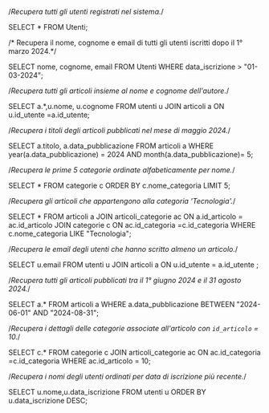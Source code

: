 
/*Recupera tutti gli utenti registrati nel sistema.*/

SELECT *
FROM Utenti;


/* Recupera il nome, cognome e email di tutti gli utenti iscritti dopo il 1° marzo 2024.*/

SELECT nome, cognome, email
FROM Utenti
WHERE data_iscrizione > "01-03-2024";

  

/*Recupera tutti gli articoli insieme al nome e cognome dell'autore.*/

SELECT a.*,u.nome, u.cognome
FROM utenti u
JOIN articoli a ON u.id_utente =a.id_utente;

  
/*Recupera i titoli degli articoli pubblicati nel mese di maggio 2024.*/

SELECT a.titolo, a.data_pubblicazione
FROM articoli a
WHERE year(a.data_pubblicazione) = 2024 AND month(a.data_pubblicazione)= 5;


/*Recupera le prime 5 categorie ordinate alfabeticamente per nome.*/

SELECT *
FROM categorie c
ORDER BY c.nome_categoria
LIMIT 5;

/*Recupera gli articoli che appartengono alla categoria 'Tecnologia'.*/

  
SELECT *
FROM articoli a
JOIN articoli_categorie ac ON a.id_articolo = ac.id_articolo
JOIN categorie c ON ac.id_categoria =c.id_categoria
WHERE c.nome_categoria LIKE "Tecnologia";

  
/*Recupera le email degli utenti che hanno scritto almeno un articolo.*/

  
SELECT u.email
FROM utenti u
JOIN articoli a ON u.id_utente = a.id_utente ;

  
/*Recupera tutti gli articoli pubblicati tra il 1° giugno 2024 e il 31 agosto 2024.*/

SELECT a.*
FROM articoli a
WHERE a.data_pubblicazione
BETWEEN "2024-06-01" AND "2024-08-31";

  

/*Recupera i dettagli delle categorie associate all'articolo con `id_articolo` = 10.*/

SELECT c.*
FROM categorie c
JOIN articoli_categorie ac ON ac.id_categoria =c.id_categoria
WHERE ac.id_articolo = 10;

  

/*Recupera i nomi degli utenti ordinati per data di iscrizione più recente.*/

SELECT u.nome,u.data_iscrizione
FROM utenti u
ORDER BY u.data_iscrizione DESC;